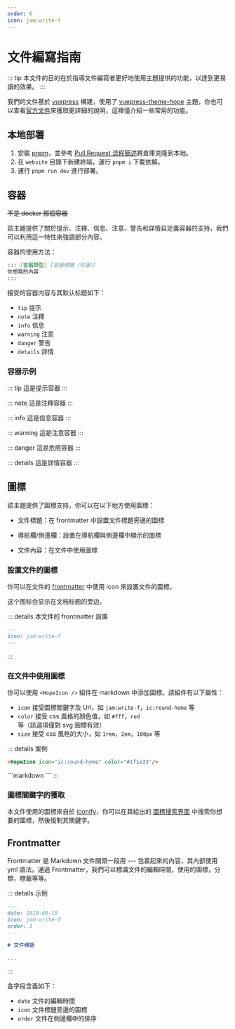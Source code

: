 ```yaml
---
order: 6
icon: jam:write-f
---
```


# 文件編寫指南

::: tip
本文件的目的在於指導文件編寫者更好地使用主題提供的功能，以達到更易讀的效果。
:::

我們的文件基於 [vuepress](https://github.com/vuejs/vuepress) 構建，使用了 [vuepress-theme-hope](https://github.com/vuepress-theme-hope/vuepress-theme-hope) 主題，你也可以查看[官方文件](https://theme-hope.vuejs.press/zh/)來獲取更詳細的說明，這裡僅介紹一些常用的功能。

## 本地部署

1. 安裝 [pnpm](https://pnpm.io/zh/installation)，並參考 [Pull Request 流程簡述](./development.md#github-pull-request-流程簡述)將倉庫克隆到本地。
2. 在 `website` 目錄下新建終端，運行 `pnpm i` 下載依賴。
3. 運行 `pnpm run dev` 進行部署。

## 容器

~~不是 docker 那個容器~~

該主題提供了關於提示、注釋、信息、注意、警告和詳情自定義容器的支持，我們可以利用這一特性來強調部分內容。

容器的使用方法：

```markdown
::: [容器類型] [容器標題（可選）]
你想寫的內容
:::
```

接受的容器内容与其默认标题如下：

- `tip` 提示
- `note` 注釋
- `info` 信息
- `warning` 注意
- `danger` 警告
- `details` 詳情

### 容器示例

::: tip
這是提示容器
:::

::: note
這是注釋容器
:::

::: info
這是信息容器
:::

::: warning
這是注意容器
:::

::: danger
這是危險容器
:::

::: details
這是詳情容器
:::

## 圖標

該主題提供了圖標支持，你可以在以下地方使用圖標：

- 文件標題：在 frontmatter 中設置文件標題旁邊的圖標

- 導航欄/側邊欄：設置在導航欄與側邊欄中顯示的圖標

- 文件內容：在文件中使用圖標

### 設置文件的圖標

你可以在文件的 [frontmatter](#frontmatter) 中使用 icon 來設置文件的圖標。

这个图标会显示在文档标题的旁边。

::: details 本文件的 frontmatter 設置

```markdown
---
icon: jam:write-f
---
```

:::

### 在文件中使用圖標

你可以使用 `<HopeIcon />` 組件在 markdown 中添加圖標。該組件有以下屬性：

- `icon` 接受圖標關鍵字及 Url，如 `jam:write-f`，`ic:round-home` 等
- `color` 接受 css 風格的顏色值，如 `#fff`，`red` 等（該選項僅對 svg 圖標有效）
- `size` 接受 css 風格的大小，如 `1rem`，`2em`，`100px` 等

::: details 案例
<HopeIcon icon="ic:round-home" color="#1f1e33"/>

```markdown
<HopeIcon icon="ic:round-home" color="#1f1e33"/>
```

<HopeIcon icon="https://cdn.jsdelivr.net/gh/MaaAssistantArknights/design@main/logo/maa-logo_512x512.png" size="4rem" />
```markdown
<HopeIcon icon="https://cdn.jsdelivr.net/gh/MaaAssistantArknights/design@main/logo/maa-logo_512x512.png" size="4rem" />
```
:::

### 圖標關鍵字的獲取

本文件使用的圖標來自於 [iconify](https://iconify.design/)，你可以在其給出的 [圖標搜索界面](https://icon-sets.iconify.design/) 中搜索你想要的圖標，然後復制其關鍵字。

## Frontmatter

Frontmatter 是 Markdown 文件開頭一段用 --- 包裹起來的內容，其內部使用 yml 語法。通過 Frontmatter，我們可以標識文件的編輯時間，使用的圖標，分類，標籤等等。

::: details 示例

```markdown
---
date: 1919-08-10
icon: jam:write-f
order: 1
---

# 文件標題

...
```

:::

各字段含義如下：

- `date` 文件的編輯時間
- `icon` 文件標題旁邊的圖標
- `order` 文件在側邊欄中的排序
